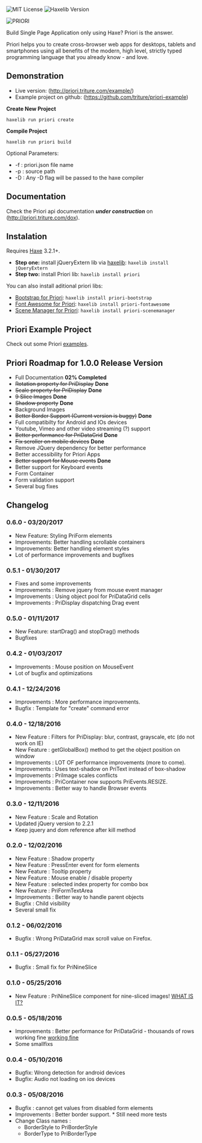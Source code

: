 ![MIT License](https://img.shields.io/badge/license-MIT-blue.svg?style=flat) ![Haxelib Version](https://img.shields.io/github/tag/triture/priori.svg?style=flat&label=haxelib)

![PRIORI](http://priori.triture.com/wiki/priorilogo.png)

Build Single Page Application only using Haxe? Priori is the answer.

Priori helps you to create cross-browser web apps for desktops, tablets and smartphones using all benefits of the modern, high level, strictly typed programming language that you already know - and love.

## Demonstration
- Live version: (http://priori.triture.com/example/)
- Example project on github: (https://github.com/triture/priori-example)

**Create New Project**
```
haxelib run priori create
```

**Compile Project**
```
haxelib run priori build
```
Optional Parameters:  
- -f : priori.json file name  
- -p : source path  
- -D : Any -D flag will be passed to the haxe compiler  

## Documentation
Check the Priori api documentation ***under construction*** on (http://priori.triture.com/dox).

## Instalation  
Requires [Haxe](http://haxe.org) 3.2.1+.

* **Step one:** install jQueryExtern lib via [haxelib](http://haxe.org/doc/haxelib/using_haxelib): `haxelib install jQueryExtern`  
* **Step two:** install Priori lib: `haxelib install priori`  

You can also install aditional priori libs:  
- [Bootstrap for Priori](https://github.com/triture/priori-bootstrap): `haxelib install priori-bootstrap`  
- [Font Awesome for Priori](https://github.com/triture/priori-fontawesome): `haxelib install priori-fontawesome`  
- [Scene Manager for Priori](https://github.com/triture/priori-scenemanager): `haxelib install priori-scenemanager`  

## Priori Example Project
Check out some Priori [examples](https://github.com/triture/priori-example).  

## Priori Roadmap for 1.0.0 Release Version  
- Full Documentation **02% Completed**
- ~~Rotation property for PriDisplay~~ **Done**
- ~~Scale property for PriDisplay~~ **Done**
- ~~9 Slice Images~~ **Done**
- ~~Shadow property~~ **Done**
- Background Images
- ~~Better Border Support (Current version is buggy)~~ **Done**
- Full compatibilty for Android and IOs devices
- Youtube, Vimeo and other video streaming (?) support
- ~~Better performance for PriDataGrid~~ **Done**
- ~~Fix scroller on mobile devices~~ **Done**
- Remove JQuery dependency for better performance
- Better accessibility for Priori Apps
- ~~Better support for Mouse events~~ **Done**
- Better support for Keyboard events
- Form Container
- Form validation support
- Several bug fixes

## Changelog
### 0.6.0 - 03/20/2017
- New Feature: Styling PriForm elements
- Improvements: Better handling scrollable containers
- Improvements: Better handling element styles
- Lot of performance improvements and bugfixes

### 0.5.1 - 01/30/2017
- Fixes and some improvements
- Improvements : Remove jquery from mouse event manager
- Improvements : Using object pool for PriDataGrid cells
- Improvements : PriDisplay dispatching Drag event

### 0.5.0 - 01/11/2017
- New Feature: startDrag() and stopDrag() methods
- Bugfixes

### 0.4.2 - 01/03/2017
- Improvements : Mouse position on MouseEvent
- Lot of bugfix and optimizations

### 0.4.1 - 12/24/2016
- Improvements : More performance improvements.
- Bugfix : Template for "create" command error

### 0.4.0 - 12/18/2016
- New Feature : Filters for PriDisplay: blur, contrast, grayscale, etc (do not work on IE)
- New Feature : getGlobalBox() method to get the object position on window
- Improvements : LOT OF performance improvements (more to come).
- Improvements : Uses text-shadow on PriText instead of box-shadow
- Improvements : PriImage scales conflicts
- Improvements : PriContainer now supports PriEvents.RESIZE.
- Improvements : Better way to handle Browser events

### 0.3.0 - 12/11/2016
- New Feature : Scale and Rotation
- Updated jQuery version to 2.2.1
- Keep jquery and dom reference after kill method

### 0.2.0 - 12/02/2016
- New Feature : Shadow property
- New Feature : PressEnter event for form elements
- New Feature : Tooltip property
- New Feature : Mouse enable / disable property
- New Feature : selected index property for combo box
- New Feature : PriFormTextArea
- Improvements : Better way to handle parent objects
- Bugfix : Child visibility
- Several small fix

### 0.1.2 - 06/02/2016
- Bugfix : Wrong PriDataGrid max scroll value on Firefox.

### 0.1.1 - 05/27/2016
- Bugfix : Small fix for PriNineSlice  

### 0.1.0 - 05/25/2016  
- New Feature : PriNineSlice component for nine-sliced images! [WHAT IS IT?](http://rwillustrator.blogspot.com.br/2007/04/understanding-9-slice-scaling.html)  

### 0.0.5 - 05/18/2016  
- Improvements : Better performance for PriDataGrid - thousands of rows working fine [working fine](http://priori.triture.com/example)  
- Some smallfixs  

### 0.0.4 - 05/10/2016  
- Bugfix: Wrong detection for android devices  
- Bugfix: Audio not loading on ios devices  

### 0.0.3 - 05/08/2016  
- Bugfix : cannot get values from disabled form elements  
- Improvements : Better border support. * Still need more tests  
- Change Class names :  
    - BorderStyle to PriBorderStyle  
    - BorderType to PriBorderType  

